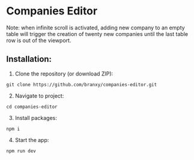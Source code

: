 # Companies Editor  
Note: when infinite scroll is activated, adding new company to an empty table will trigger the creation of twenty new companies until the last table row is out of the viewport.
## Installation:  
1. Clone the repository (or download ZIP):
```
git clone https://github.com/branxy/companies-editor.git
```
2. Navigate to project:
```
cd companies-editor
```
3. Install packages:
```
npm i
```
4. Start the app:
```
npm run dev
```
